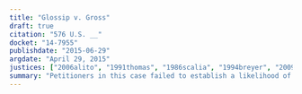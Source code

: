 ```yaml
---
title: "Glossip v. Gross"
draft: true
citation: "576 U.S. __"
docket: "14-7955"
publishdate: "2015-06-29"
argdate: "April 29, 2015"
justices: ["2006alito", "1991thomas", "1986scalia", "1994breyer", "2009sotomayor"]
summary: "Petitioners in this case failed to establish a likelihood of success on the merits of their claim that the use of midazolam violates the Eighth Amendment, as required to succeed on a motion for a preliminary injunction."
---
```



